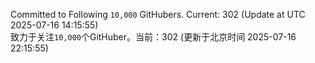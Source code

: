 Committed to Following `10,000` GitHubers. Current: <!-- FOLLOWING_COUNT -->302<!-- FOLLOWING_COUNT --> (Update at UTC <!-- LAST_UPDATED -->2025-07-16 14:15:55<!-- LAST_UPDATED -->)<br>
致力于关注`10,000`个GitHuber。当前：<!-- FOLLOWING_COUNT -->302<!-- FOLLOWING_COUNT --> (更新于北京时间 <!-- LAST_UPDATED_CST -->2025-07-16 22:15:55<!-- LAST_UPDATED_CST -->)
